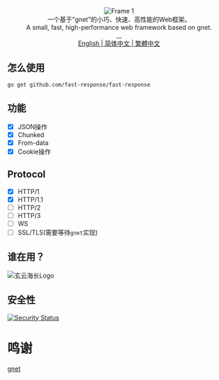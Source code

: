 <!--suppress HtmlDeprecatedAttribute -->
<p align="center">
<img src="https://github.com/fast-response/fast-response/assets/92655031/f7c68680-1db6-4a10-b133-f5d148871009" alt="Frame 1" style="max-width: 100%;">
<br />
一个基于“gnet”的小巧、快速、高性能的Web框架。
<br />
A small, fast, high-performance web framework based on gnet.
<br />
<a href="https://pkg.go.dev/github.com/fast-response/fast-response" rel="nofollow">
  <img src="https://img.shields.io/badge/go.dev-docs-007d9c?logo=go&amp;logoColor=white&amp;style=flat-square" style="max-width: 100%;" alt="">
</a>
<a target="_blank" rel="noopener noreferrer nofollow" href=https://go.dev">
  <img src="https://img.shields.io/badge/go-%3E%3D1.17-30dff3?style=flat-square&amp;logo=go" style="max-width: 100%;" alt="">
</a>
<a href="https://goreportcard.com/report/github.com/fast-response/fast-response" rel="nofollow">
  <img src="https://goreportcard.com/badge/github.com/fast-response/fast-response?style=flat-square" style="max-width: 100%;" alt="">
</a> 
<a href="https://gitter.im/FastResponse/FastResponse?utm_source=badge&amp;utm_medium=badge&amp;utm_campaign=pr-badge&amp;utm_content=body_badge" rel="nofollow">
  <img src="https://badges.gitter.im/repo.svg" style="max-width: 100%;" alt="">
</a>
  <br />
<a href="https://github.com/fast-response/fast-response#readme" rel="nofollow">
  English
</a>|<a href="https://github.com/fast-response/fast-response/blob/main/README.zh-CN.md" rel="nofollow">
  简体中文
</a>|<a href="https://github.com/fast-response/fast-response/blob/main/README.zh-TW.md" rel="nofollow">
  繁體中文
</a>
</p>

## 怎么使用

```shell
go get github.com/fast-response/fast-response
```

## 功能

- [X] JSON操作
- [X] Chunked
- [X] From-data
- [X] Cookie操作

## Protocol

- [X] HTTP/1
- [X] HTTP/1.1
- [ ] HTTP/2
- [ ] HTTP/3
- [ ] WS
- [ ] SSL/TLS(需要等待`gnet`实现)

## 谁在用？

![玄云海长Logo](https://github.com/fast-response/fast-response/assets/92655031/6a2d2959-e5a4-4cba-a792-e7ae8f4ea897)

## 安全性

[![Security Status](https://www.murphysec.com/platform3/v31/badge/1693852382114177024.svg)](https://www.murphysec.com/console/report/1693852381963182080/1693852382114177024)

# 鸣谢

[gnet](https://gnet.host)
